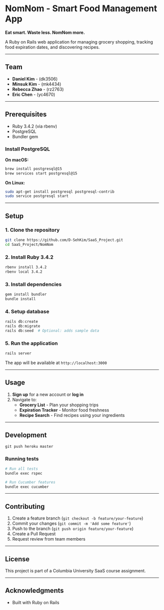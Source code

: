 # NomNom - Smart Food Management App

**Eat smart. Waste less. NomNom more.**

A Ruby on Rails web application for managing grocery shopping, tracking food expiration dates, and discovering recipes.

---

## Team

- **Daniel Kim** - (dk3506)
- **Minsuk Kim** - (mk4434)
- **Rebecca Zhao** - (rz2763)
- **Eric Chen** - (yc4670)

---

## Prerequisites

- Ruby 3.4.2 (via rbenv)
- PostgreSQL
- Bundler gem

### Install PostgreSQL

**On macOS:**

```bash
brew install postgresql@15
brew services start postgresql@15
```

**On Linux:**

```bash
sudo apt-get install postgresql postgresql-contrib
sudo service postgresql start
```

---

## Setup

### 1. Clone the repository

```bash
git clone https://github.com/D-SehKim/SaaS_Project.git
cd SaaS_Project/NomNom
```

### 2. Install Ruby 3.4.2

```bash
rbenv install 3.4.2
rbenv local 3.4.2
```

### 3. Install dependencies

```bash
gem install bundler
bundle install
```

### 4. Setup database

```bash
rails db:create
rails db:migrate
rails db:seed  # Optional: adds sample data
```

### 5. Run the application

```bash
rails server
```

The app will be available at `http://localhost:3000`

---

## Usage

1. **Sign up** for a new account or **log in**
2. Navigate to:
   - **Grocery List** - Plan your shopping trips
   - **Expiration Tracker** - Monitor food freshness
   - **Recipe Search** - Find recipes using your ingredients

---

## Development

```
git push heroku master
```

### Running tests

```bash
# Run all tests
bundle exec rspec

# Run Cucumber features
bundle exec cucumber
```

---

## Contributing

1. Create a feature branch (`git checkout -b feature/your-feature`)
2. Commit your changes (`git commit -m 'Add some feature'`)
3. Push to the branch (`git push origin feature/your-feature`)
4. Create a Pull Request
5. Request review from team members

---

## License

This project is part of a Columbia University SaaS course assignment.

---

## Acknowledgments

- Built with Ruby on Rails
